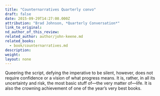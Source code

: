 ```yaml
---
title: "Counternarratives Quarterly convo"
draft: false
date: 2015-09-29T14:27:00.000Z
attribution: "Brad Johnson, *Quarterly Conversation*"
link_to_original:
nd_author_of_this_review:
related_author: author/john-keene.md
related_books:
  - book/counternarratives.md
description:
weight:
layout: none
---
```

Queering the script, defying the imperative to be silent, however, does not require confidence or a vision of what progress means. It is, rather, in all its uncertainty and risk, the most basic stuff of—the very matter of—life. It is also the crowning achievement of one of the year’s very best books.


